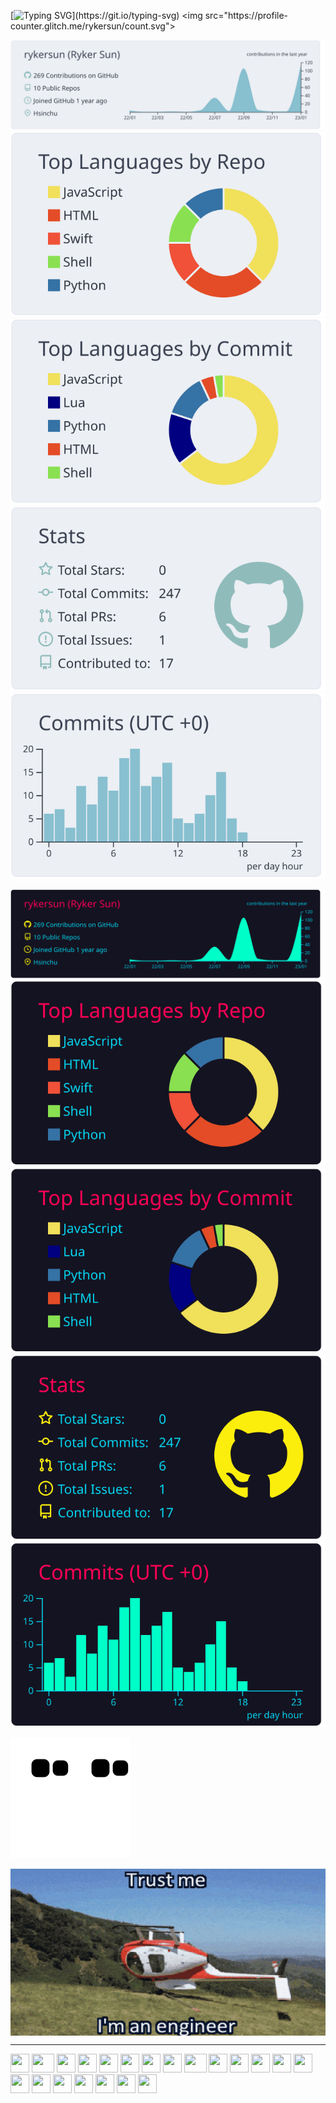 [![Typing SVG](https://readme-typing-svg.demolab.com?font=Fira+Code&weight=700&size=25&pause=1000&center=true&vCenter=true&width=435&lines=Welcome+To+My+GitHub+Profile.)](https://git.io/typing-svg)  
<img src="https://profile-counter.glitch.me/rykersun/count.svg">


[![](https://raw.githubusercontent.com/rykersun/rykersun/master/profile-summary-card-output/nord_bright/0-profile-details.svg)](https://github.com/vn7n24fzkq/github-profile-summary-cards#gh-light-mode-only)
[![](https://raw.githubusercontent.com/rykersun/rykersun/master/profile-summary-card-output/nord_bright/1-repos-per-language.svg)](https://github.com/vn7n24fzkq/github-profile-summary-cards#gh-light-mode-only) [![](https://raw.githubusercontent.com/rykersun/rykersun/master/profile-summary-card-output/nord_bright/2-most-commit-language.svg)](https://github.com/vn7n24fzkq/github-profile-summary-cards#gh-light-mode-only)
[![](https://raw.githubusercontent.com/rykersun/rykersun/master/profile-summary-card-output/nord_bright/3-stats.svg)](https://github.com/vn7n24fzkq/github-profile-summary-cards#gh-light-mode-only) [![](https://raw.githubusercontent.com/rykersun/rykersun/master/profile-summary-card-output/nord_bright/4-productive-time.svg)](https://github.com/vn7n24fzkq/github-profile-summary-cards#gh-light-mode-only)


[![](https://raw.githubusercontent.com/rykersun/rykersun/master/profile-summary-card-output/2077/0-profile-details.svg)](https://github.com/vn7n24fzkq/github-profile-summary-cards#gh-dark-mode-only)
[![](https://raw.githubusercontent.com/rykersun/rykersun/master/profile-summary-card-output/2077/1-repos-per-language.svg)](https://github.com/vn7n24fzkq/github-profile-summary-cards#gh-dark-mode-only) [![](https://raw.githubusercontent.com/rykersun/rykersun/master/profile-summary-card-output/2077/2-most-commit-language.svg)](https://github.com/vn7n24fzkq/github-profile-summary-cards#gh-dark-mode-only)
[![](https://raw.githubusercontent.com/rykersun/rykersun/master/profile-summary-card-output/2077/3-stats.svg)](https://github.com/vn7n24fzkq/github-profile-summary-cards#gh-dark-mode-only) [![](https://raw.githubusercontent.com/rykersun/rykersun/master/profile-summary-card-output/2077/4-productive-time.svg)](https://github.com/vn7n24fzkq/github-profile-summary-cards#gh-dark-mode-only)


<!--
[![](https://raw.githubusercontent.com/rykersun/rykersun/master/profile-summary-card-output/nord_dark/0-profile-details.svg)](https://github.com/vn7n24fzkq/github-profile-summary-cards#gh-dark-mode-only)
[![](https://raw.githubusercontent.com/rykersun/rykersun/master/profile-summary-card-output/nord_dark/1-repos-per-language.svg)](https://github.com/vn7n24fzkq/github-profile-summary-cards#gh-dark-mode-only) [![](https://raw.githubusercontent.com/rykersun/rykersun/master/profile-summary-card-output/nord_dark/2-most-commit-language.svg)](https://github.com/vn7n24fzkq/github-profile-summary-cards#gh-dark-mode-only)
[![](https://raw.githubusercontent.com/rykersun/rykersun/master/profile-summary-card-output/nord_dark/3-stats.svg)](https://github.com/vn7n24fzkq/github-profile-summary-cards#gh-dark-mode-only) [![](https://raw.githubusercontent.com/rykersun/rykersun/master/profile-summary-card-output/nord_dark/4-productive-time.svg)](https://github.com/vn7n24fzkq/github-profile-summary-cards#gh-dark-mode-only)
-->


![github contribution grid snake animation](https://raw.githubusercontent.com/rykersun/rykersun/output/github-contribution-grid-snake-dark.svg#gh-dark-mode-only)![github contribution grid snake animation](https://raw.githubusercontent.com/rykersun/rykersun/output/github-contribution-grid-snake.svg#gh-light-mode-only)


<img align="center" src="https://github.com/rykersun/rykersun/blob/master/src/trust%20me.gif" />


---


<div>
    <img src="https://cultofthepartyparrot.com/flags/hd/indiaparrot.gif" width="30" height="30"/>
    <img src="https://cultofthepartyparrot.com/parrots/asyncparrot.gif" width="36" height="30"/>
    <img src="https://cultofthepartyparrot.com/parrots/hd/60fpsparrot.gif" width="30" height="30"/>
    <img src="https://cultofthepartyparrot.com/parrots/hd/jumpingparrot.gif" width="30" height="30"/>
    <img src="https://cultofthepartyparrot.com/parrots/hd/opensourceparrot.gif" width="30" height="30"/>
    <img src="https://cultofthepartyparrot.com/parrots/hd/dealwithitnowparrot.gif" width="30" height="30"/>
    <img src="https://cultofthepartyparrot.com/parrots/hd/hypnoparrotlight.gif" width="30" height="30"/>
    <img src="https://cultofthepartyparrot.com/parrots/databaseparrot.gif" width="30" height="30"/>
    <img src="https://cultofthepartyparrot.com/parrots/fixparrot.gif" width="36" height="30"/>
    <img src="https://cultofthepartyparrot.com/parrots/hd/laptop_parrot.gif" width="30" height="30"/>
    <img src="https://cultofthepartyparrot.com/parrots/hd/spinningparrot.gif" width="30" height="30"/>
    <img src="https://cultofthepartyparrot.com/parrots/hd/meldparrot.gif" width="30" height="30"/>
    <img src="https://cultofthepartyparrot.com/parrots/slomoparrot.gif" width="30" height="30"/>
    <img src="https://cultofthepartyparrot.com/parrots/hd/moonwalkingparrot.gif" width="30" height="30"/>
    <img src="https://cultofthepartyparrot.com/parrots/hd/stableparrot.gif" width="30" height="30"/>
    <img src="https://cultofthepartyparrot.com/parrots/hd/scienceparrot.gif" width="30" height="30"/>
    <img src="https://cultofthepartyparrot.com/parrots/hd/pirateparrot.gif" width="30" height="30"/>
    <img src="https://cultofthepartyparrot.com/parrots/hd/footballparrot.gif" width="30" height="30"/>
    <img src="https://cultofthepartyparrot.com/parrots/hd/illuminatiparrot.gif" width="30" height="30"/>
    <img src="https://cultofthepartyparrot.com/parrots/hd/hypnoparrotdark.gif" width="30" height="30"/>
    <img src="https://cultofthepartyparrot.com/parrots/hd/mustacheparrot.gif" width="30" height="30"/>
</div>
